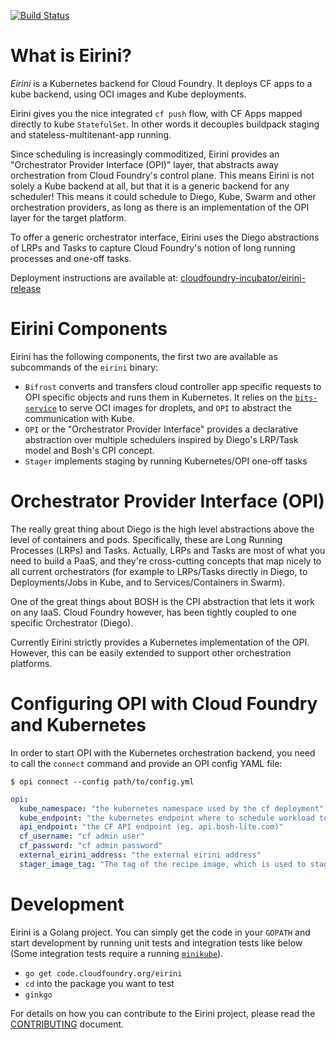 [![Build Status](https://travis-ci.org/cloudfoundry-incubator/eirini.svg?branch=master)](https://travis-ci.org/cloudfoundry-incubator/eirini)

# What is Eirini?

*Eirini* is a Kubernetes backend for Cloud Foundry.
It deploys CF apps to a kube backend, using OCI images and Kube deployments.

Eirini gives you the nice integrated `cf push` flow,
with CF Apps mapped directly to kube `StatefulSet`.
In other words it decouples buildpack staging and stateless-multitenant-app running.

Since scheduling is increasingly commoditized, Eirini provides an "Orchestrator Provider Interface (OPI)" layer, that abstracts away orchestration from Cloud Foundry's control plane. This means Eirini is not solely a Kube backend at all, but that it is a generic backend for any scheduler! This means it could schedule to Diego, Kube, Swarm and other orchestration providers, as long as there is an implementation of the OPI layer for the target platform.

To offer a generic orchestrator interface, Eirini uses the Diego abstractions of LRPs and Tasks to capture Cloud Foundry's notion of long running processes and one-off tasks.

Deployment instructions are available at: [cloudfoundry-incubator/eirini-release](https://github.com/cloudfoundry-incubator/eirini-release)

# Eirini Components

Eirini has the following components, the first two are available as subcommands of the `eirini` binary:
 
 - `Bifrost` converts and transfers cloud controller app specific requests to OPI specific objects and runs them in Kubernetes. It relies on the [`bits-service`](https://github.com/cloudfoundry-incubator/bits-service) to serve OCI images for droplets, and `OPI` to abstract the communication with Kube.
 - `OPI` or the "Orchestrator Provider Interface" provides a declarative abstraction over multiple schedulers inspired by Diego's LRP/Task model and Bosh's CPI concept.
 - `Stager` implements staging by running Kubernetes/OPI one-off tasks
 
# Orchestrator Provider Interface (OPI)

The really great thing about Diego is the high level abstractions above the level of containers and pods.
Specifically, these are Long Running Processes (LRPs) and Tasks.
Actually, LRPs and Tasks are most of what you need to build a PaaS,
and they're cross-cutting concepts that map nicely to all current orchestrators
(for example to LRPs/Tasks directly in Diego,
to Deployments/Jobs in Kube,
and to Services/Containers in Swarm).

One of the great things about BOSH is the CPI abstraction that lets it work on any IaaS.
Cloud Foundry however, has been tightly coupled to one specific Orchestrator (Diego).

Currently Eirini strictly provides a Kubernetes implementation of the OPI.
However, this can be easily extended to support other orchestration platforms.

# Configuring OPI with Cloud Foundry and Kubernetes

In order to start OPI with the Kubernetes orchestration backend, you need to call the `connect` command and provide an OPI config YAML file:

`$ opi connect --config path/to/config.yml`

```yaml
opi:
  kube_namespace: "the kubernetes namespace used by the cf deployment"
  kube_endpoint: "the kubernetes endpoint where to schedule workload to"
  api_endpoint: "the CF API endpoint (eg. api.bosh-lite.com)"
  cf_username: "cf admin user"
  cf_password: "cf admin password"
  external_eirini_address: "the external eirini address"
  stager_image_tag: "The tag of the recipe image, which is used to stage an app. If empty, latest is used."
```

# Development

Eirini is a Golang project.
You can simply get the code in your `GOPATH` and start development by running unit tests and integration tests like below
(Some integration tests require a running [`minikube`](https://github.com/kubernetes/minikube#installation)).

* `go get code.cloudfoundry.org/eirini`
* `cd` into the package you want to test
* `ginkgo`

For details on how you can contribute to the Eirini project,
please read the [CONTRIBUTING](CONTRIBUTING.md) document.
